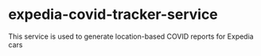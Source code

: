 # expedia-covid-tracker-service
This service is used to generate location-based COVID reports for Expedia cars
